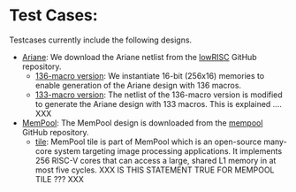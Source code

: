 # **Test Cases:**
Testcases currently include the following designs.
- [Ariane](https://github.com/lowRISC/ariane): We download the Ariane netlist from the [lowRISC](https://github.com/lowRISC/ariane) GitHub repository.
  - [136-macro version](./ariane136/): We instantiate 16-bit (256x16) memories to enable generation of the Ariane design with 136 macros.
  - [133-macro version](./ariane133/): The netlist of the 136-macro version is modified to generate the Ariane design with 133 macros. This is explained .... XXX
- [MemPool](https://github.com/pulp-platform/mempool): The MemPool design is downloaded from the [mempool](https://github.com/pulp-platform/mempool) GitHub repository.
  - [tile](./mempool_tile/): MemPool tile is part of MemPool which is an open-source many-core system targeting image processing applications. It implements 256 RISC-V cores that can access a large, shared L1 memory in at most five cycles.   XXX IS THIS STATEMENT TRUE FOR MEMPOOL TILE ??? XXX
